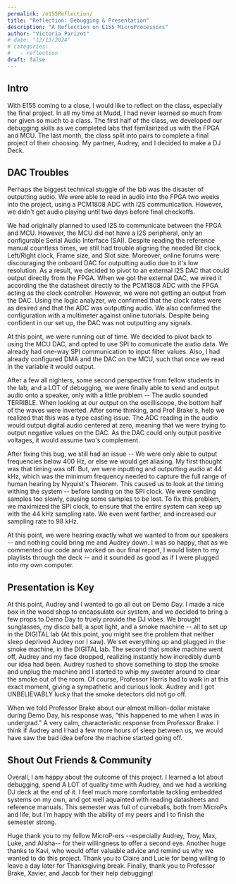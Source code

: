 ```yaml
---
permalink: /e155Reflection/
title: "Reflection: Debugging & Presentation"
description: "A Reflection on E155 MicroProcessors"
author: "Victoria Parizot"
# date: "12/13/2024"
# categories:
#   - reflection
draft: false
---
```


## Intro
With E155 coming to a close, I would like to reflect on the class, especially the final project. In all my time at Mudd, I had never learned so much from nor given so much to a class. The first half of the class, we developed our debugging skills as we completed labs that familairized us with the FPGA and MCU. The last month, the class split into pairs to complete a final project of their choosing. My partner, Audrey, and I decided to make a DJ Deck. 


## DAC Troubles
Perhaps the biggest technical stuggle of the lab was the disaster of outputting audio. We were able to read in audio into the FPGA two weeks into the project, using a PCM1808 ADC with I2S communication. However, we didn't get audio playing until two days before final checkoffs. 

We had originally planned to used I2S to communicate between the FPGA and MCU. However, the MCU did not have a I2S peripheral, only an configurable Serial Audio Interface (SAI). Despite reading the reference manual countless times, we still had trouble aligning the needed Bit clock, Left/Right clock, Frame size, and Slot size. Moreover, online forums were discouraging the onboard DAC for outputting audio due to it's low resolution. As a result, we decided to pivot to an external I2S DAC that could output directly from the FPGA. When we got the external DAC, we wired it according the the datasheet directly to the PCM1808 ADC with the FPGA acting as the clock controller. However, we were not getting an output from the DAC. Using the logic analyzer, we confirmed that the clock rates were as desired and that the ADC was outputting audio. We also confirmed the configuration with a multimeter against online tutorials. Despite being confident in our set up, the DAC was not outputting any signals. 

At this point, we were running out of time. We decided to pivot back to using the MCU DAC, and opted to use SPI to comunicate the audio data. We already had one-way SPI communication to input filter values. Also, I had already configured DMA and the DAC on the MCU, such that once we read in the variable it would output. 

After a few all nighters, some second perspective from fellow students in the lab, and a LOT of debugging, we were finally able to send and output audio onto a speaker, only with a little problem -- The audio sounded TERRIBLE. When looking at our output on the oscilliscope, the bottom half of the waves were inverted. After some thinking, and Prof Brake's, help we realized that this was a type casting issue. The ADC reading in the audio would output digital audio centered at zero, meaning that we were trying to output negative values on the DAC. As the DAC could only output positive voltages, it would assume two's complement. 

After fixing this bug, we still had an issue -- We were only able to output frequencies below 400 Hz, or else we would get aliasing. My first thought was that timing was off. But, we were inputting and outputting audio at 44 kHz, which was the minimum frequency needed to capture the full range of human hearing by Nyquist's Theorem. This caused us to look at the timing withing the system -- before landing on the SPI clock. We were sending samples too slowly, causing some samples to be lost. To fix this problem, we maximized the SPI clock, to ensure that the entire system can keep up with the 44 kHz sampling rate. We even went farther, and increased our sampling rate to 98 kHz.

At this point, we were hearing exactly what we wanted to from our speakers -- and nothing could bring me and Audrey down. I was so happy, that as we commented our code and worked on our final report, I would listen to my playlists through the deck -- and it sounded as good as if I were plugged into my own computer.

## Presentation is Key
At this point, Audrey and I wanted to go all out on Demo Day. I made a nice box in the wood shop to encapsulate our system, and we decided to bring a few props to Demo Day to truely provide the DJ vibes. We brought sunglasses, my disco ball, a spot light, and a smoke machine -- all to set up in the DIGITAL lab (At this point, you might see the problem that neither sleep deprived Audrey nor I saw). We set everything up and plugged in the smoke machine, in the DIGITAL lab. The second that smoke machine went off, Audrey and my face dropped, realizing instantly how incredibly dumb our idea had been. Audrey rushed to shove something to stop the smoke and unplug the machine and I started to whip my sweater around to clear the smoke out of the room. Of course, Professor Harris had to walk in at this exact moment, giving a sympathetic and curious look. Audrey and I got UNBELIEVABLY lucky that the smoke detectors did not go off. 

When we told Professor Brake about our almost million-dollar mistake during Demo Day, his response was, "this happened to me when I was in undergrad." A very calm, characteristic response from Professor Brake. I think if Audrey and I had a few more hours of sleep between us, we would have saw the bad idea before the machine started going off.

## Shout Out Friends & Community

Overall, I am happy about the outcome of this project. I learned a lot about debugging, spend A LOT of quality time with Audrey, and we had a working DJ deck at the end of it. I feel much more comfortable tackling embedded systems on my own, and got well aquainted with reading datasheets and reference manuals. This semester was full of curveballs, both from MicroPs and life, but I'm happy with the ability of my peers and I to finish the semester strong. 

Huge thank you to my fellow MicroP-ers --especially Audrey, Troy, Max, Luke, and Alisha-- for their willingness to offer a second eye. Another huge thanks to Kavi, who would offer valuable advice and remind us why we wanted to do this project. Thank you to Claire and Lucie for being willing to leave a day later for Thanksgiving break. Finally, thank you to Professor Brake, Xavier, and Jacob for their help debugging!


